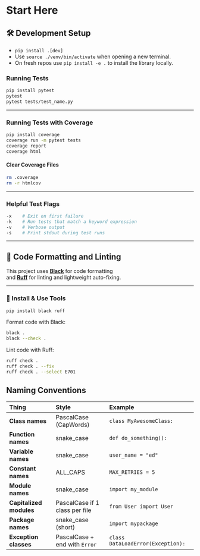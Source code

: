# Start Here

## 🛠️ Development Setup
- `pip install .[dev]`
- Use `source ./venv/bin/activate` when opening a new terminal.
- On fresh repos use `pip install -e .` to install the library locally.


### Running Tests

```bash
pip install pytest
pytest
pytest tests/test_name.py
```

---

### Running Tests with Coverage

```bash
pip install coverage
coverage run -m pytest tests
coverage report
coverage html
```

#### Clear Coverage Files
```bash
rm .coverage
rm -r htmlcov
```

---

### Helpful Test Flags

```bash
-x    # Exit on first failure
-k    # Run tests that match a keyword expression
-v    # Verbose output
-s    # Print stdout during test runs
```

---

## 🎨 Code Formatting and Linting

This project uses [**Black**](https://github.com/psf/black) for code formatting  
and [**Ruff**](https://github.com/astral-sh/ruff) for linting and lightweight auto-fixing.

---

### 🔧 Install & Use Tools

```bash
pip install black ruff
```

Format code with Black:

```bash
black .
black --check .
```

Lint code with Ruff:

```bash
ruff check .
ruff check . --fix
ruff check . --select E701
```

## Naming Conventions

| Thing                   | Style                          | Example                           |
| :---------------------- | :----------------------------- | :-------------------------------- |
| **Class names**         | PascalCase (CapWords)          | `class MyAwesomeClass:`           |
| **Function names**      | snake\_case                    | `def do_something():`             |
| **Variable names**      | snake\_case                    | `user_name = "ed"`                |
| **Constant names**      | ALL\_CAPS                      | `MAX_RETRIES = 5`                 |
| **Module names**        | snake\_case                    | `import my_module`                |
| **Capitalized modules** | PascalCase if 1 class per file | `from User import User`           |
| **Package names**       | snake\_case (short)            | `import mypackage`                |
| **Exception classes**   | PascalCase + end with `Error`  | `class DataLoadError(Exception):` |
